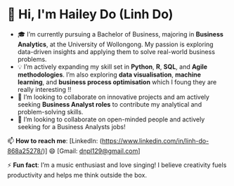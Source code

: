 # 👋 Hi, I'm Hailey Do (Linh Do)
- 🎓 I’m currently pursuing a Bachelor of Business, majoring in **Business Analytics**, at the University of Wollongong. My passion is exploring data-driven insights and applying them to solve real-world business problems.
- 💡 I’m actively expanding my skill set in **Python**, **R**, **SQL**, and **Agile methodologies**. I’m also exploring **data visualisation**, **machine learning**, and **business process optimisation** which I foung they are really interesting !!
- 🌱 I’m looking to collaborate on innovative projects and am actively seeking **Business Analyst roles** to contribute my analytical and problem-solving skills.
- 💞️ I’m looking to collaborate on open-minded people and actively seeking for a Business Analysts jobs!

📫 **How to reach me**: 
[LinkedIn: (https://www.linkedin.com/in/linh-do-868a25278/)] 😄
[Gmail: dnpl129@gmail.com]

⚡ **Fun fact**: I’m a music enthusiast and love singing! I believe creativity fuels productivity and helps me think outside the box.

<!---
hailey129/hailey129 is a ✨ special ✨ repository because its `README.md` (this file) appears on your GitHub profile.
You can click the Preview link to take a look at your changes.
--->
